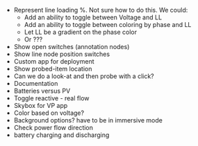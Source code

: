 - Represent line loading %. Not sure how to do this. We could:
    - Add an ability to toggle between Voltage and LL
    - Add an ability to toggle between coloring by phase and LL
    - Let LL be a gradient on the phase color
    - Or ???
- Show open switches (annotation nodes)
- Show line node position switches
- Custom app for deployment
- Show probed-item location
- Can we do a look-at and then probe with a click?
- Documentation
- Batteries versus PV
- Toggle reactive - real flow
- Skybox for VP app
- Color based on voltage?
- Background options? have to be in immersive mode
- Check power flow direction
- battery charging and discharging